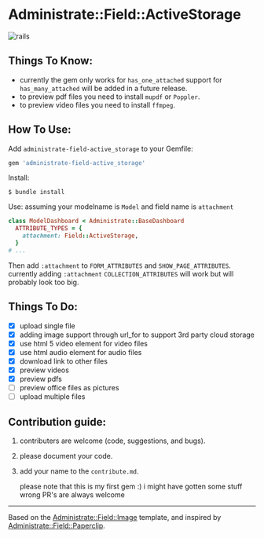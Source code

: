 # Administrate::Field::ActiveStorage
![rails](https://img.shields.io/badge/rails-%3E%3D5.2.0-red.svg)
## Things To Know:
- currently the gem only works for `has_one_attached` support for `has_many_attached` will be added in a future release.
- to preview pdf files you need to install `mupdf` or `Poppler`.
- to preview video files you need to install `ffmpeg`.

## How To Use:
Add `administrate-field-active_storage` to your Gemfile:

```ruby
gem 'administrate-field-active_storage'
```

Install:

```
$ bundle install
```

Use:
assuming your modelname is `Model` and field name is `attachment`
```ruby
class ModelDashboard < Administrate::BaseDashboard
  ATTRIBUTE_TYPES = {
    attachment: Field::ActiveStorage,
  }
# ...
```
Then add `:attachment` to `FORM_ATTRIBUTES` and `SHOW_PAGE_ATTRIBUTES`.
currently adding `:attachment` `COLLECTION_ATTRIBUTES` will work but will probably look too big.

## Things To Do:

- [x] upload single file
- [x] adding image support through url_for to support 3rd party cloud storage
- [x] use html 5 video element for video files
- [x] use html audio element for audio files
- [x] download link to other files
- [x] preview videos
- [x] preview pdfs
- [ ] preview office files as pictures
- [ ] upload multiple files

## Contribution guide:
1. contributers are welcome (code, suggestions, and bugs).
2. please document your code.
3. add your name to the `contribute.md`.

    please note that this is my first gem :) i might have gotten some stuff wrong PR's are always welcome
---
Based on the [Administrate::Field::Image](https://github.com/thoughtbot/administrate-field-image) template, and inspired by [Administrate::Field::Paperclip](https://github.com/picandocodigo/administrate-field-paperclip).

